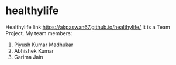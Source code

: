 # healthylife
Healthylife link:https://akpaswan67.github.io/healthylife/
It is a Team Project.
My team members:
1. Piyush Kumar Madhukar
2. Abhishek Kumar
3. Garima Jain 
